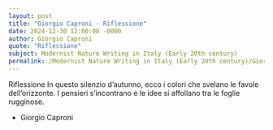 ```yaml
---
layout: post
title: "Giorgio Caproni - Riflessione"
date: 2024-12-30 12:00:00 -0000
author: Giorgio Caproni
quote: "Riflessione"
subject: Modernist Nature Writing in Italy (Early 20th century)
permalink: /Modernist Nature Writing in Italy (Early 20th century)/Giorgio Caproni/Giorgio Caproni - Riflessione
---
```


Riflessione
In questo silenzio d’autunno,
ecco i colori che svelano
le favole dell’orizzonte.
I pensieri s’incontrano
e le idee si affollano
tra le foglie rugginose.


- Giorgio Caproni
